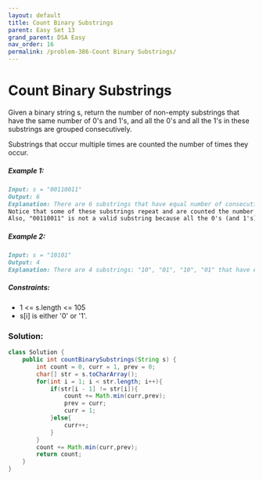 ```yaml
---
layout: default
title: Count Binary Substrings
parent: Easy Set 13
grand_parent: DSA Easy
nav_order: 16
permalink: /problem-386-Count Binary Substrings/
---
```

# Count Binary Substrings
Given a binary string s, return the number of non-empty substrings that have the same number of 0's and 1's, and all the 0's and all the 1's in these substrings are grouped consecutively.

Substrings that occur multiple times are counted the number of times they occur.

##### Example 1:
```markdown
Input: s = "00110011"
Output: 6
Explanation: There are 6 substrings that have equal number of consecutive 1's and 0's: "0011", "01", "1100", "10", "0011", and "01".
Notice that some of these substrings repeat and are counted the number of times they occur.
Also, "00110011" is not a valid substring because all the 0's (and 1's) are not grouped together.
```
##### Example 2:
```markdown
Input: s = "10101"
Output: 4
Explanation: There are 4 substrings: "10", "01", "10", "01" that have equal number of consecutive 1's and 0's.
```
##### Constraints:
* 1 <= s.length <= 105
* s[i] is either '0' or '1'.

### Solution:
```java
class Solution {
    public int countBinarySubstrings(String s) {
        int count = 0, curr = 1, prev = 0;
        char[] str = s.toCharArray();
        for(int i = 1; i < str.length; i++){
            if(str[i - 1] != str[i]){
                count += Math.min(curr,prev);
                prev = curr;
                curr = 1;
            }else{
                curr++;
            }
        }
        count += Math.min(curr,prev);
        return count;
    }
}
```